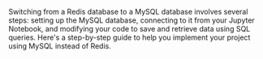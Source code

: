 Switching from a Redis database to a MySQL database involves several steps: setting up the MySQL database, connecting to it from your Jupyter Notebook, and modifying your code to save and retrieve data using SQL queries. Here's a step-by-step guide to help you implement your project using MySQL instead of Redis.
